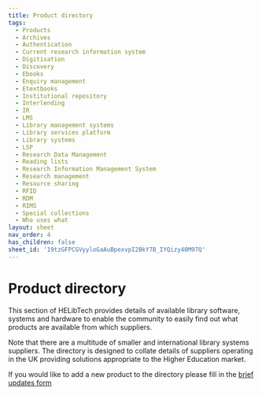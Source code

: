 ```yaml
---
title: Product directory
tags:
  - Products
  - Archives
  - Authentication
  - Current research information system
  - Digitisation
  - Discovery
  - Ebooks
  - Enquiry management
  - Etextbooks
  - Institutional repository
  - Interlending
  - IR
  - LMS
  - Library management systems
  - Library services platform
  - Library systems
  - LSP
  - Research Data Management
  - Reading lists
  - Research Information Management System
  - Research management
  - Resource sharing
  - RFID
  - RDM
  - RIMS
  - Special collections
  - Who uses what
layout: sheet
nav_order: 4
has_children: false
sheet_id: '19tzGFPCGVyyloGaAuBpexvpI2BkY7B_IYQizy40M97Q'
---
```


# Product directory

This section of HELibTech provides details of available library software, systems and hardware to enable the community to easily find out what products are available from which suppliers.

Note that there are a multitude of smaller and international library systems suppliers. The directory is designed to collate details of suppliers operating in the UK providing solutions appropriate to the Higher Education market.

If you would like to add a new product to the directory please fill in the [brief updates form](https://docs.google.com/forms/d/e/1FAIpQLSeWkmjCl_F_48myrYkC_1A2zZOGp4HzGRFM9x-hqrLBG1pf3g/viewform)
